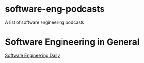 # software-eng-podcasts
A list of software engineering podcasts

# Software Engineering in General

[Software Engineering Daily](https://softwareengineeringdaily.com/category/all-episodes/exclusive-content/Podcast/)
